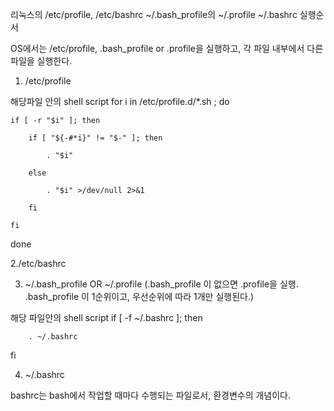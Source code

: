 
리눅스의 /etc/profile, /etc/bashrc ~/.bash_profile의 ~/.profile  ~/.bashrc 실행순서

OS에서는 /etc/profile, .bash_profile or .profile을 실행하고, 각 파일 내부에서 다른 파일을 실행한다.

 

1. /etc/profile

해당파일 안의 shell script
for i in /etc/profile.d/*.sh ; do

    if [ -r "$i" ]; then

        if [ "${-#*i}" != "$-" ]; then

            . "$i"

        else

            . "$i" >/dev/null 2>&1

        fi

    fi

done

 

2./etc/bashrc
 

3. ~/.bash_profile OR ~/.profile (.bash_profile 이 없으면 .profile을 실행. .bash_profile 이 1순위이고, 우선순위에 따라 1개만 실행된다.)

해당 파일안의 shell script
if [ -f ~/.bashrc ]; then

        . ~/.bashrc

fi

 

4. ~/.bashrc

bashrc는 bash에서 작업할 때마다 수행되는 파일로서, 환경변수의 개념이다.
